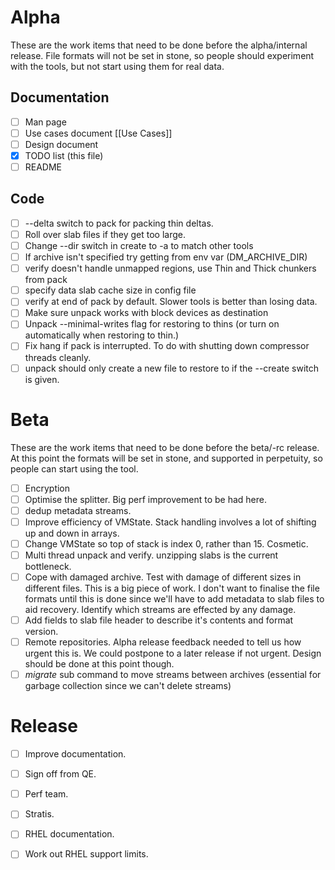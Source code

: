 # Alpha
These are the work items that need to be done before the alpha/internal release.  File formats will not be set in stone, so people should experiment with the tools, but not start using them for real data.

## Documentation
- [ ] Man page
- [ ] Use cases document [[Use Cases]]
- [ ] Design document
- [x] TODO list (this file)
- [ ] README

## Code
- [ ] --delta switch to pack for packing thin deltas.
- [ ] Roll over slab files if they get too large.
- [ ] Change --dir switch in create to -a to match other tools
- [ ] If archive isn't specified try getting from env var (DM_ARCHIVE_DIR)
- [ ] verify doesn't handle unmapped regions, use Thin and Thick chunkers from pack
- [ ] specify data slab cache size in config file
- [ ] verify at end of pack by default.  Slower tools is better than losing data.
- [ ] Make sure unpack works with block devices as destination
- [ ] Unpack --minimal-writes flag for restoring to thins (or turn on automatically when restoring to thin.)
- [ ] Fix hang if pack is interrupted.  To do with shutting down compressor threads cleanly.
- [ ] unpack should only create a new file to restore to if the --create switch is given.

# Beta
These are the work items that need to be done before the beta/-rc release.  At this point the formats will be set in stone, and supported in perpetuity, so people can start using the tool.
- [ ] Encryption
- [ ] Optimise the splitter.  Big perf improvement to be had here.
- [ ] dedup metadata streams.
- [ ] Improve efficiency of VMState.  Stack handling involves a lot of shifting up and down in arrays.
- [ ] Change VMState so top of stack is index 0, rather than 15.  Cosmetic.
- [ ] Multi thread unpack and verify.  unzipping slabs is the current bottleneck.
- [ ] Cope with damaged archive.  Test with damage of different sizes in different files.  This is a big piece of work.  I don't want to finalise the file formats until this is done since we'll have to add metadata to slab files to aid recovery.  Identify which streams are effected by any damage.
- [ ] Add fields to slab file header to describe it's contents and format version.
- [ ] Remote repositories.  Alpha release feedback needed to tell us how urgent this is.  We could postpone to a later release if not urgent.  Design should be done at this point though.
- [ ] *migrate* sub command to move streams between archives (essential for garbage collection since we can't delete streams)

# Release
- [ ] Improve documentation.
- [ ] Sign off from QE.
- [ ] Perf team.
- [ ] Stratis.
- [ ] RHEL documentation.
- [ ] Work out RHEL support limits.

